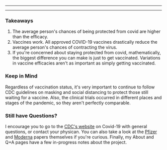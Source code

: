 ------------------------------------------------------------------------

------------------------------------------------------------------------

### Takeaways

1.  The average person's chances of being protected from covid are higher than the efficacy.
2.  Vaccines work. All approved COVID-19 vaccines drastically reduce the average person's chances of contracting the virus.
3.  If you're concerned about staying protected from covid, mathematically, the biggest difference you can make is just to get vaccinated. Variations in vaccine efficacies aren't as important as simply getting vaccinated.

### Keep in Mind

Regardless of vaccination status, it's very important to continue to follow CDC guidelines on masking and social distancing to protect those still waiting for a vaccine. Also, the clinical trials occurred in different places and stages of the pandemic, so they aren't perfectly comparable.

### Still have Questions?

I encourage you to go to the [CDC's website](https://www.cdc.gov/coronavirus/2019-nCoV/index.html) on Covid-19 with general questions, or contact your physican. You can also take a look at the [Pfizer](https://www.ncbi.nlm.nih.gov/pmc/articles/PMC7745181/) and [Moderna](https://www.ncbi.nlm.nih.gov/pmc/articles/PMC7787219/) papers themselves if you're curious. Finally, my About and Q+A pages have a few in-progress notes about the project.
